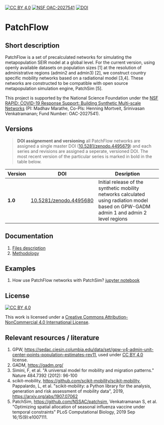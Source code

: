[![CC BY 4.0][cc-by-nc-shield]][cc-by-nc] [![NSF OAC-2027541][nsf-award-shield]][nsf-award] [![DOI][doi-master-badge]][doi-master]


# PatchFlow 
## Short description
PatchFlow is a set of precalculated networks for simulating the metapopulation SEIR model at a global level. For the current version, using openly available datasets on population sizes [1] at the resolution of administrative regions (admin2 and admin3) [2], we construct country specific mobility networks based on a radiational model [3,4]. These networks are constructed to be compatible with open source metapopulation simulation engine, PatchSim [5].  

This project is supported by the National Science Foundation under the [NSF RAPID: COVID-19 Response Support: Building Synthetic Multi-scale Networks][nsf-award] (PI: Madhav Marathe, Co-PIs: Henning Mortveit, Srinivasan Venkatramanan; Fund Number: OAC-2027541).


## Versions
> **DOI assignement and versioning** all PatchFlow networks are assigned a single master DOI ([10.5281/zenodo.4495679][doi-master]) and each series and revisions are assigned a seperate, versioned DOI. The most recent version of the particular series is marked in bold in the table below.

| Version | DOI                                                | Desription  |
| ------- | -------------------------------------------------- | ----------- |
| **1.0**     |[10.5281/zenodo.4495680][doi-1.0] | Initial release of the synthetic mobility networks calculated using radiation model based on GPW-GADM admin 1 and admin 2 level regions |

## Documentation
1. [Files description](docs/files_description.md)
2. [Methodology](docs/methodology.md)

## Examples
1. How use PatchFlow networks with PatchSim? [jupyter notebook](examples/patchsim_example.ipynb)

## License
[![CC BY 4.0][cc-by-nc-image]][cc-by-nc]

This work is licensed under a [Creative Commons Attribution-NonCommercial 4.0 International License][cc-by-nc].

## Relevant resources / literature
1. GPW, https://sedac.ciesin.columbia.edu/data/set/gpw-v4-admin-unit-center-points-population-estimates-rev11, used under [CC BY 4.0](https://creativecommons.org/licenses/by/4.0/) license.
2. GADM, https://gadm.org/
3. Simini, F, et al. "A universal model for mobility and migration patterns." Nature 484.7392 (2012): 96-100
4. scikit-mobility, https://github.com/scikit-mobility/scikit-mobility, Pappalardo, L, et al. "scikit-mobility: a Python library for the analysis, generation and risk assessment of mobility data", 2019, https://arxiv.org/abs/1907.07062
5. PatchSim, https://github.com/NSSAC/patchsim, Venkatramanan S, et al. "Optimizing spatial allocation of seasonal influenza vaccine under temporal constraints"  PLoS Computational Biology, 2019 Sep 16;15(9):e1007111.


[cc-by-nc]: http://creativecommons.org/licenses/by-nc/4.0/
[cc-by-nc-image]: https://i.creativecommons.org/l/by-nc/4.0/88x31.png
[cc-by-nc-shield]: https://img.shields.io/badge/license-CC%20BY--NC%204.0-blue
[nsf-award-shield]: https://img.shields.io/badge/NSF-OAC--2027541-blue
[nsf-award]: https://www.nsf.gov/awardsearch/showAward?AWD_ID=2027541
[doi-master]: https://doi.org/10.5281/zenodo.4495679
[doi-master-badge]: https://zenodo.org/badge/DOI/10.5281/zenodo.4495679.svg
[doi-1.0]: https://doi.org/10.5281/zenodo.4495680
[doi-1.0-badge]: https://zenodo.org/badge/DOI/10.5281/zenodo.4495680.svg
